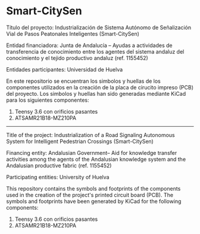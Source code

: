 # Smart-CitySen
Título del proyecto: Industrialización de Sistema Autónomo de Señalización Vial de Pasos Peatonales Inteligentes (Smart-CitySen) 

Entidad financiadora: Junta de Andalucía – Ayudas a actividades de transferencia de conocimiento entre los agentes del sistema andaluz del conocimiento y el tejido productivo andaluz (ref. 1155452)

Entidades participantes: Universidad de Huelva 

En este repositorio se encuentran los simbolos y huellas de los componentes utilizados en la creación de la placa de cirucito impreso (PCB) del proyecto. Los simbolos y huellas han sido generadas mediante KiCad para los siguientes componentes:
1) Teensy 3.6 con orificios pasantes
2) ATSAMR21B18-MZ210PA

-----------------------------------------------------
Title of the project: Industrialization of a Road Signaling Autonomous System for Intelligent Pedestrian Crossings (Smart-CitySen)

Financing entity: Andalusian Government– Aid for knowledge transfer activities among the agents of the Andalusian knowledge system and the Andalusian productive fabric (ref. 1155452)

Participating entities: University of Huelva 

This repository contains the symbols and footprints of the components used in the creation of the project's printed circuit board (PCB). The symbols and footprints have been generated by KiCad for the following components:
1) Teensy 3.6 con orificios pasantes
2) ATSAMR21B18-MZ210PA

